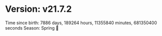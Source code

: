 # Version: v21.7.2
Time since birth: 7886 days, 189264 hours, 11355840 minutes, 681350400 seconds
Season: Spring 🌸
